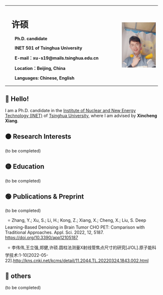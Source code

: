 <table border="0">
  <tr>
    <td width="75%">
      <h1>&ensp;许硕</h1>
      <p><b> &ensp;&ensp;&ensp; Ph.D. candidate</b></p>
      <p><b> &ensp;&ensp;&ensp; INET 501 of Tsinghua University</b></p>
      <p><b> &ensp;&ensp;&ensp; E-mail：xu-s19@mails.tsinghua.edu.cn</b></p>
      <p><b> &ensp;&ensp;&ensp; Location：Beijing, China</b></p>
      <p><b> &ensp;&ensp;&ensp; Languages: Chinese, English</b></p>
    </td>
    <td width="25%">
      <img src="/figures/m.jpg" width="100%">   
    </td>
  </tr>
</table>  

## &#x1F534; Hello!

I am a Ph.D. candidate in the [Institute of Nuclear and New Energy Technology (INET)](https://www.inet.tsinghua.edu.cn/index.htm) of [Tsinghua University](https://www.tsinghua.edu.cn/), where I am advised by **Xincheng Xiang**. 

## &#x1F7E0; Research Interests

(to be completed)

## &#x1F7E1; Education

(to be completed)

## &#x1F7E2; Publications & Preprint

(to be completed)

&nbsp; &#x2B50; Zhang, Y.; Xu, S.; Li, H.; Kong, Z.; Xiang, X.; Cheng, X.; Liu, S. Deep Learning-Based Denoising in Brain Tumor CHO PET: Comparison with Traditional Approaches. Appl. Sci. 2022, 12, 5187. https://doi.org/10.3390/app12105187

&nbsp; &#x2B50; 李伟伟,王立强,郑健,许硕.圆柱法测量X射线管焦点尺寸的研究[J/OL].原子能科学技术:1-10[2022-05-22].http://kns.cnki.net/kcms/detail/11.2044.TL.20220324.1843.002.html


## &#x1F535; others

(to be completed)
